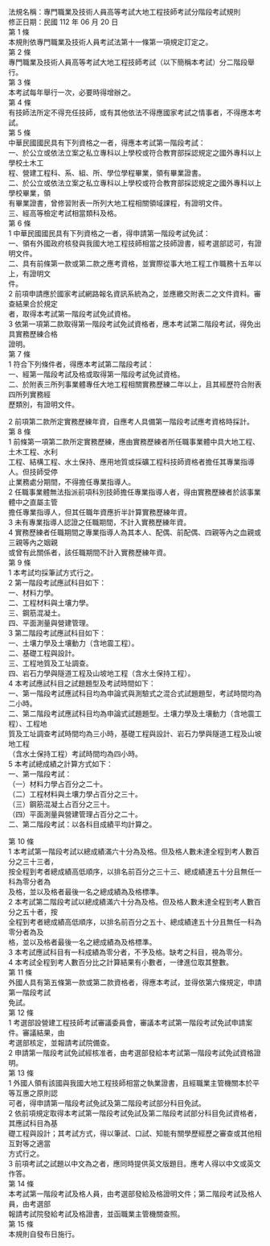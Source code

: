法規名稱：專門職業及技術人員高等考試大地工程技師考試分階段考試規則  
修正日期：民國 112 年 06 月 20 日  
第 1 條  
本規則依專門職業及技術人員考試法第十一條第一項規定訂定之。  
第 2 條  
專門職業及技術人員高等考試大地工程技師考試（以下簡稱本考試）分二階段舉行。  
第 3 條  
本考試每年舉行一次，必要時得增辦之。  
第 4 條  
有技師法所定不得充任技師，或有其他依法不得應國家考試之情事者，不得應本考試。  
第 5 條  
中華民國國民具有下列資格之一者，得應本考試第一階段考試：  
一、於公立或依法立案之私立專科以上學校或符合教育部採認規定之國外專科以上學校土木工  
程、營建工程科、系、組、所、學位學程畢業，領有畢業證書。  
二、於公立或依法立案之私立專科以上學校或符合教育部採認規定之國外專科以上學校畢業，領  
有畢業證書，曾修習附表一所列大地工程相關領域課程，有證明文件。  
三、經高等檢定考試相當類科及格。  
第 6 條  
1 中華民國國民具有下列資格之一者，得申請第一階段考試免試：  
一、領有外國政府核發與我國大地工程技師相當之技師證書，經考選部認可，有證明文件。  
二、具有前條第一款或第二款之應考資格，並實際從事大地工程工作職務十五年以上，有證明文  
件。  
2 前項申請應於國家考試網路報名資訊系統為之，並應繳交附表二之文件資料。審查結果合於規定  
者，取得本考試第一階段考試免試資格。  
3 依第一項第二款取得第一階段考試免試資格者，應本考試第二階段考試，得免出具實務歷練合格  
證明。  
第 7 條  
1 符合下列條件者，得應本考試第二階段考試：  
一、經第一階段考試及格或取得第一階段考試免試資格。  
二、於附表三所列事業體專任大地工程相關實務歷練二年以上，且其經歷符合附表四所列實務經  
歷類別，有證明文件。  


2 前項第二款所定實務歷練年資，自應考人具備第一階段考試應考資格時採計。  
第 8 條  
1 前條第一項第二款所定實務歷練，應由實務歷練者所任職事業體中具大地工程、土木工程、水利  
工程、結構工程、水土保持、應用地質或採礦工程科技師資格者擔任其專業指導人。但技師受停  
止業務處分期間，不得擔任專業指導人。  
2 任職事業體無法指派前項科別技師擔任專業指導人者，得由實務歷練者於該事業體中之直屬主管  
擔任專業指導人，但其任職年資應折半計算實務歷練年資。  
3 未有專業指導人認證之任職期間，不計入實務歷練年資。  
4 實務歷練者任職期間之專業指導人為其本人、配偶、前配偶、四親等內之血親或三親等內之姻親  
或曾有此關係者，該任職期間不計入實務歷練年資。  
第 9 條  
1 本考試均採筆試方式行之。  
2 第一階段考試應試科目如下：  
一、材料力學。  
二、工程材料與土壤力學。  
三、鋼筋混凝土。  
四、平面測量與營建管理。  
3 第二階段考試應試科目如下：  
一、土壤力學及土壤動力（含地震工程）。  
二、基礎工程與設計。  
三、工程地質及工址調查。  
四、岩石力學與隧道工程及山坡地工程（含水土保持工程）。  
4 本考試應試科目之試題題型及考試時間如下：  
一、第一階段考試應試科目均為申論式與測驗式之混合式試題題型，考試時間均為二小時。  
二、第二階段考試應試科目均為申論式試題題型。土壤力學及土壤動力（含地震工程）、工程地  
質及工址調查考試時間均為三小時，基礎工程與設計、岩石力學與隧道工程及山坡地工程  
（含水土保持工程）考試時間均為四小時。  
5 本考試總成績之計算方式如下：  
一、第一階段考試：  
（一）材料力學占百分之二十。  
（二）工程材料與土壤力學占百分之三十。  
（三）鋼筋混凝土占百分之三十。  
（四）平面測量與營建管理占百分之二十。  
二、第二階段考試：以各科目成績平均計算之。  


第 10 條  
1 本考試第一階段考試以總成績滿六十分為及格。但及格人數未達全程到考人數百分之三十三者，  
按全程到考者總成績高低順序，以排名前百分之三十三、總成績達五十分且無任一科為零分者為  
及格，並以及格者最後一名之總成績為及格標準。  
2 本考試第二階段考試以總成績滿六十分為及格。但及格人數未達全程到考人數百分之五十者，按  
全程到考者總成績高低順序，以排名前百分之五十、總成績達五十分且無任一科為零分者為及  
格，並以及格者最後一名之總成績為及格標準。  
3 本考試應試科目有一科成績為零分者，不予及格。缺考之科目，視為零分。  
4 本考試全程到考人數百分比之計算結果有小數者，一律進位取其整數。  
第 11 條  
外國人具有第五條第一款或第二款資格者，得應本考試，並得依第六條規定，申請第一階段考試  
免試。  
第 12 條  
1 考選部設營建工程技師考試審議委員會，審議本考試第一階段考試免試申請案件。審議結果，由  
考選部核定，並報請考試院備查。  
2 申請第一階段考試免試經核准者，由考選部發給本考試第一階段考試免試資格證明。  
第 13 條  
1 外國人領有該國與我國大地工程技師相當之執業證書，且經職業主管機關本於平等互惠之原則認  
可者，得申請第一階段考試免試及第二階段考試部分科目免試。  
2 依前項規定取得本考試第一階段考試免試及第二階段考試部分科目免試資格者，其應試科目為基  
礎工程與設計；其考試方式，得以筆試、口試、知能有關學歷經歷之審查或其他相互對等之適當  
方式行之。  
3 前項考試之試題以中文為之者，應同時提供英文版題目。應考人得以中文或英文作答。  
第 14 條  
本考試第一階段考試及格人員，由考選部發給及格證明文件；第二階段考試及格人員，由考選部  
報請考試院發給考試及格證書，並函職業主管機關查照。  
第 15 條  
本規則自發布日施行。  


